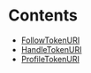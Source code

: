 

# Contents
- [FollowTokenURI](FollowTokenURI.sol/contract.FollowTokenURI.md)
- [HandleTokenURI](HandleTokenURI.sol/contract.HandleTokenURI.md)
- [ProfileTokenURI](ProfileTokenURI.sol/contract.ProfileTokenURI.md)
